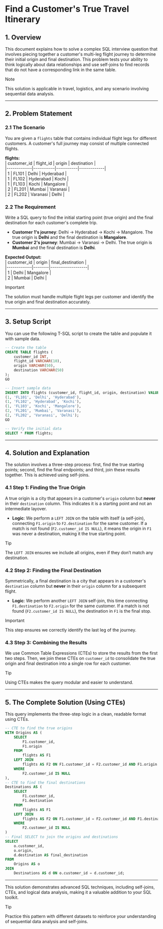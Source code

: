 # Find a Customer's True Travel Itinerary  

## 1. **Overview**  
This document explains how to solve a complex SQL interview question that involves piecing together a customer's multi-leg flight journey to determine their initial origin and final destination. This problem tests your ability to think logically about data relationships and use self-joins to find records that do not have a corresponding link in the same table.  

> [!NOTE]  
> This solution is applicable in travel, logistics, and any scenario involving sequential data analysis.  

---

## 2. **Problem Statement**  

### 2.1 **The Scenario**  
You are given a `flights` table that contains individual flight legs for different customers. A customer's full journey may consist of multiple connected flights.  

**flights:**  
| customer_id | flight_id | origin    | destination |  
|-------------|-----------|-----------|-------------|  
| 1           | FL101     | Delhi     | Hyderabad   |  
| 1           | FL102     | Hyderabad | Kochi       |  
| 1           | FL103     | Kochi     | Mangalore   |  
| 2           | FL201     | Mumbai    | Varanasi    |  
| 2           | FL202     | Varanasi  | Delhi       |  

### 2.2 **The Requirement**  
Write a SQL query to find the initial starting point (true origin) and the final destination for each customer's complete trip.  

- **Customer 1's journey**: Delhi -> Hyderabad -> Kochi -> Mangalore. The true origin is **Delhi** and the final destination is **Mangalore**.  
- **Customer 2's journey**: Mumbai -> Varanasi -> Delhi. The true origin is **Mumbai** and the final destination is **Delhi**.  

**Expected Output:**  
| customer_id | origin | final_destination |  
|-------------|--------|-------------------|  
| 1           | Delhi  | Mangalore         |  
| 2           | Mumbai | Delhi             |  

> [!IMPORTANT]  
> The solution must handle multiple flight legs per customer and identify the true origin and final destination accurately.  

---

## 3. **Setup Script**  
You can use the following T-SQL script to create the table and populate it with sample data.  

```sql
-- Create the table
CREATE TABLE flights (
    customer_id INT,
    flight_id VARCHAR(10),
    origin VARCHAR(50),
    destination VARCHAR(50)
);
GO

-- Insert sample data
INSERT INTO flights (customer_id, flight_id, origin, destination) VALUES
(1, 'FL101', 'Delhi', 'Hyderabad'),
(1, 'FL102', 'Hyderabad', 'Kochi'),
(1, 'FL103', 'Kochi', 'Mangalore'),
(2, 'FL201', 'Mumbai', 'Varanasi'),
(2, 'FL202', 'Varanasi', 'Delhi');
GO

-- Verify the initial data
SELECT * FROM flights;
```  

---

## 4. **Solution and Explanation**  
The solution involves a three-step process: first, find the true starting points; second, find the final endpoints; and third, join these results together. This is achieved using self-joins.  

### 4.1 **Step 1: Finding the True Origin**  
A true origin is a city that appears in a customer's `origin` column but **never** in their `destination` column. This indicates it is a starting point and not an intermediate layover.  

- **Logic**: We perform a `LEFT JOIN` on the table with itself (a self-join), connecting `F1.origin` to `F2.destination` for the same customer. If a match is not found (`F2.customer_id IS NULL`), it means the origin in `F1` was never a destination, making it the true starting point.  

> [!TIP]  
> The `LEFT JOIN` ensures we include all origins, even if they don’t match any destination.  

### 4.2 **Step 2: Finding the Final Destination**  
Symmetrically, a final destination is a city that appears in a customer's `destination` column but **never** in their `origin` column for a subsequent flight.  

- **Logic**: We perform another `LEFT JOIN` self-join, this time connecting `F1.destination` to `F2.origin` for the same customer. If a match is not found (`F2.customer_id IS NULL`), the destination in `F1` is the final stop.  

> [!IMPORTANT]  
> This step ensures we correctly identify the last leg of the journey.  

### 4.3 **Step 3: Combining the Results**  
We use Common Table Expressions (CTEs) to store the results from the first two steps. Then, we join these CTEs on `customer_id` to consolidate the true origin and final destination into a single row for each customer.  

> [!TIP]  
> Using CTEs makes the query modular and easier to understand.  

---

## 5. **The Complete Solution (Using CTEs)**  
This query implements the three-step logic in a clean, readable format using CTEs.  

```sql
-- CTE to find the true origins
WITH Origins AS (
    SELECT
        F1.customer_id,
        F1.origin
    FROM
        flights AS F1
    LEFT JOIN
        flights AS F2 ON F1.customer_id = F2.customer_id AND F1.origin = F2.destination
    WHERE
        F2.customer_id IS NULL
),
-- CTE to find the final destinations
Destinations AS (
    SELECT
        F1.customer_id,
        F1.destination
    FROM
        flights AS F1
    LEFT JOIN
        flights AS F2 ON F1.customer_id = F2.customer_id AND F1.destination = F2.origin
    WHERE
        F2.customer_id IS NULL
)
-- Final SELECT to join the origins and destinations
SELECT
    o.customer_id,
    o.origin,
    d.destination AS final_destination
FROM
    Origins AS o
JOIN
    Destinations AS d ON o.customer_id = d.customer_id;
```  

---

This solution demonstrates advanced SQL techniques, including self-joins, CTEs, and logical data analysis, making it a valuable addition to your SQL toolkit.  

> [!TIP]  
> Practice this pattern with different datasets to reinforce your understanding of sequential data analysis and self-joins.  
